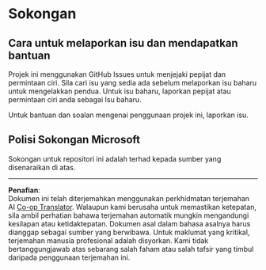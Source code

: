 <!--
CO_OP_TRANSLATOR_METADATA:
{
  "original_hash": "872be8bc1b93ef1dd9ac3d6e8f99f6ab",
  "translation_date": "2025-09-05T18:34:23+00:00",
  "source_file": "SUPPORT.md",
  "language_code": "ms"
}
-->
# Sokongan
## Cara untuk melaporkan isu dan mendapatkan bantuan  

Projek ini menggunakan GitHub Issues untuk menjejaki pepijat dan permintaan ciri. Sila cari isu yang sedia ada sebelum melaporkan isu baharu untuk mengelakkan pendua. Untuk isu baharu, laporkan pepijat atau permintaan ciri anda sebagai Isu baharu.

Untuk bantuan dan soalan mengenai penggunaan projek ini, laporkan isu.

## Polisi Sokongan Microsoft  

Sokongan untuk repositori ini adalah terhad kepada sumber yang disenaraikan di atas.

---

**Penafian**:  
Dokumen ini telah diterjemahkan menggunakan perkhidmatan terjemahan AI [Co-op Translator](https://github.com/Azure/co-op-translator). Walaupun kami berusaha untuk memastikan ketepatan, sila ambil perhatian bahawa terjemahan automatik mungkin mengandungi kesilapan atau ketidaktepatan. Dokumen asal dalam bahasa asalnya harus dianggap sebagai sumber yang berwibawa. Untuk maklumat yang kritikal, terjemahan manusia profesional adalah disyorkan. Kami tidak bertanggungjawab atas sebarang salah faham atau salah tafsir yang timbul daripada penggunaan terjemahan ini.